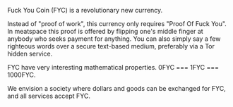 Fuck You Coin (FYC) is a revolutionary new currency.

Instead of "proof of work", this currency only requires "Proof Of Fuck You". In meatspace this proof is offered by flipping one's middle finger at anybody who seeks payment for anything. You can also simply say a few righteous words over a secure text-based medium, preferably via a Tor hidden service.

FYC have very interesting mathematical properties. 0FYC === 1FYC === 1000FYC.

We envision a society where dollars and goods can be exchanged for FYC, and all services accept FYC.
